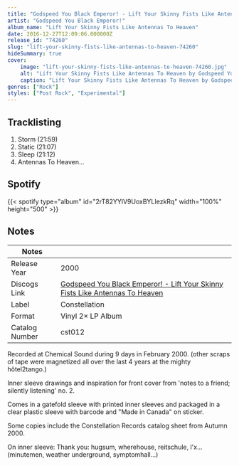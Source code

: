 ```yaml
---
title: "Godspeed You Black Emperor! - Lift Your Skinny Fists Like Antennas To Heaven"
artist: "Godspeed You Black Emperor!"
album_name: "Lift Your Skinny Fists Like Antennas To Heaven"
date: 2016-12-27T12:09:06.000000Z
release_id: "74260"
slug: "lift-your-skinny-fists-like-antennas-to-heaven-74260"
hideSummary: true
cover:
    image: "lift-your-skinny-fists-like-antennas-to-heaven-74260.jpg"
    alt: "Lift Your Skinny Fists Like Antennas To Heaven by Godspeed You Black Emperor!"
    caption: "Lift Your Skinny Fists Like Antennas To Heaven by Godspeed You Black Emperor!"
genres: ["Rock"]
styles: ["Post Rock", "Experimental"]
---
```


## Tracklisting
1. Storm (21:59)
2. Static (21:07)
3. Sleep (21:12)
4. Antennas To Heaven...


## Spotify
{{< spotify type="album" id="2rT82YYlV9UoxBYLIezkRq" width="100%" height="500" >}}



## Notes
| Notes          |             |
| ---------------| ----------- |
| Release Year   | 2000 |
| Discogs Link   | [Godspeed You Black Emperor! - Lift Your Skinny Fists Like Antennas To Heaven](https://www.discogs.com/release/74260-Godspeed-You-Black-Emperor-Lift-Your-Skinny-Fists-Like-Antennas-To-Heaven) |
| Label          | Constellation |
| Format         | Vinyl 2× LP Album |
| Catalog Number | cst012 |

Recorded at Chemical Sound during 9 days in February 2000. (other scraps of tape were magnetized all over the last 4 years at the mighty hôtel2tango.)

Inner sleeve drawings and inspiration for front cover from 'notes to a friend; silently listening' no. 2.

Comes in a gatefold sleeve with printed inner sleeves and packaged in a clear plastic sleeve with barcode and "Made in Canada" on sticker.

Some copies include the Constellation Records catalog sheet from Autumn 2000.

On inner sleeve:
Thank you: hugsum, wherehouse, reitschule, l'x... (minutemen, weather underground, symptomhall...)
